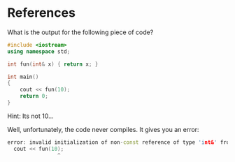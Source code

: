 # References

What is the output for the following piece of code?
```c++
#include <iostream>
using namespace std;

int fun(int& x) { return x; }

int main()
{
	cout << fun(10);
	return 0;
}
```
Hint: Its not 10...

Well, unfortunately, the code never compiles. It gives you an error:
```c++
error: invalid initialization of non-const reference of type 'int&' from an rvalue of type 'int'
  cout << fun(10);
                ^
```
